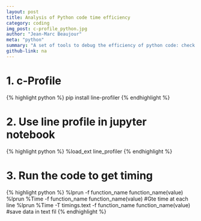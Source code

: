 ```yaml
---
layout: post
title: Analysis of Python code time efficiency
category: coding
img_post: c-profile_python.jpg
author: "Jean-Marc Beaujour"
meta: "python"
summary: "A set of tools to debug the efficiency of python code: check the speed of the "
github-link: na
---
```



# 1. c-Profile
{% highlight python %}
pip install line-profiler
{% endhighlight %}

# 2. Use line profile in jupyter notebook
{% highlight python %}
%load_ext line_profiler
{% endhighlight %}


# 3. Run the code to get timing

{% highlight python %}
%lprun -f function_name function_name(value)
%lprun %Time -f function_name function_name(value) #Gte time at each line
%lprun %Time -T timings.text -f function_name function_name(value) #save data in text fil
{% endhighlight %}